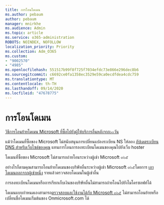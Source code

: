 ```yaml
---
title: การโอนโดเมน
ms.author: pebaum
author: pebaum
manager: mnirkhe
ms.audience: Admin
ms.topic: article
ms.service: o365-administration
ROBOTS: NOINDEX, NOFOLLOW
localization_priority: Priority
ms.collection: Adm_O365
ms.custom:
- "9002570"
- "4985"
ms.openlocfilehash: 551517b99f8f725f7034efdc73e866e296dec8b6
ms.sourcegitcommit: c6692ce0fa1358ec3529e59ca0ecdfdea4cdc759
ms.translationtype: MT
ms.contentlocale: th-TH
ms.lasthandoff: 09/14/2020
ms.locfileid: "47678775"
---
```

# <a name="domain-transfers"></a>การโอนโดเมน

[วิธีการโอนย้ายโดเมน Microsoft ที่ซื้อไปยังผู้ให้บริการอื่นหลังจาก๖๐วัน](https://docs.microsoft.com/microsoft-365/admin/get-help-with-domains/transfer-a-domain-from-microsoft-to-another-host)

แม้ว่าโดเมนที่ซื้อของ Microsoft ไม่สนับสนุนการเปลี่ยนแปลงระเบียน NS ให้ลอง [อัปเดตระเบียน DNS สำหรับเว็บไซต์ของคุณ](https://docs.microsoft.com/microsoft-365/admin/dns/update-dns-records-to-retain-current-hosting-provider?view=o365-worldwide) แทนการโอนการลงทะเบียนโดเมนของคุณไปยังเว็บ hoster

โดเมนที่ซื้อของ Microsoft ไม่สามารถถ่ายโอนระหว่างผู้เช่า Microsoft ๓๖๕

อย่างไรก็ตามคุณสามารถโอนย้ายโดเมนของบริษัทอื่นระหว่างผู้เช่า Microsoft ๓๖๕โดยการ [เอาโดเมนออกจากผู้เช่าหนึ่ง](https://docs.microsoft.com/microsoft-365/admin/get-help-with-domains/remove-a-domain?view=o365-worldwide) รายแล้วตรวจสอบโดเมนในผู้เช่าอื่น

การลงทะเบียนโดเมนหรือการเรียกเก็บเงินของบริษัทอื่นไม่สามารถถ่ายโอนไปยังไมโครซอฟท์ได้

โดเมนแบบกำหนดเองสามารถ[ตรวจสอบและใช้งานได้กับ Microsoft ๓๖๕](https://docs.microsoft.com/microsoft-365/admin/setup/add-domain?view=o365-worldwide) ไม่สามารถโอนย้ายหรือเปลี่ยนชื่อโดเมนเริ่มต้นของ Onmicrosoft.com ได้
